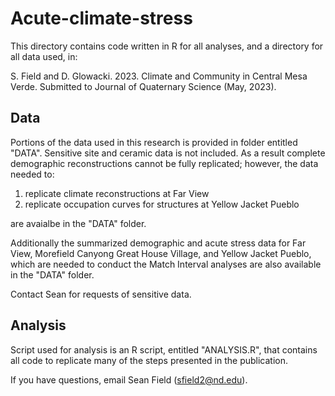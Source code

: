 # Acute-climate-stress

This directory contains code written in R for all analyses, and a directory for all data used, in:

 S. Field and D. Glowacki. 2023. Climate and Community in Central Mesa Verde. Submitted to Journal of Quaternary Science (May, 2023).
 
## Data 

Portions of the data used in this research is provided in folder entitled "DATA". Sensitive site and ceramic data is not included. As a result complete demographic reconstructions cannot be fully replicated; however, the data needed to:

1) replicate climate reconstructions at Far View 
2) replicate occupation curves for structures at Yellow Jacket Pueblo

are avaialbe in the "DATA" folder. 

Additionally the summarized demographic and acute stress data for Far View, Morefield Canyong Great House Village, and Yellow Jacket Pueblo, which are needed to conduct the Match Interval analyses are also available in the "DATA" folder.  

Contact Sean for requests of sensitive data.

## Analysis

Script used for analysis is an R script, entitled "ANALYSIS.R", that contains all code to replicate many of the steps presented in the publication. 

If you have questions, email Sean Field (sfield2@nd.edu).
